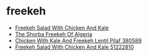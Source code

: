 # freekeh

 * [Freekeh Salad With Chicken And Kale](../../index/f/freekeh-salad-with-chicken-and-kale-51222810.json)
 * [The Shorba Freekeh Of Algeria](../../index/t/the-shorba-freekeh-of-algeria.json)
 * [Chicken With Kale And Freekeh Lentil Pilaf 380589](../../index/c/chicken-with-kale-and-freekeh-lentil-pilaf-380589.json)
 * [Freekeh Salad With Chicken And Kale 51222810](../../index/f/freekeh-salad-with-chicken-and-kale-51222810.json)
